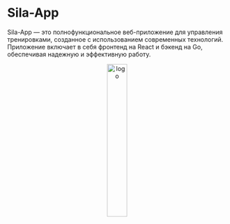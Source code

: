 # Sila-App

Sila-App — это полнофункциональное веб-приложение для управления тренировками, созданное с использованием современных технологий. Приложение включает в себя фронтенд на React и бэкенд на Go, обеспечивая надежную и эффективную работу.
<p align="center">
  <img src="https://github.com/user-attachments/assets/dd32e629-0b8f-4fa1-befb-92e20250dcbd" alt="logo" width="30%" style=""/>
</p>
